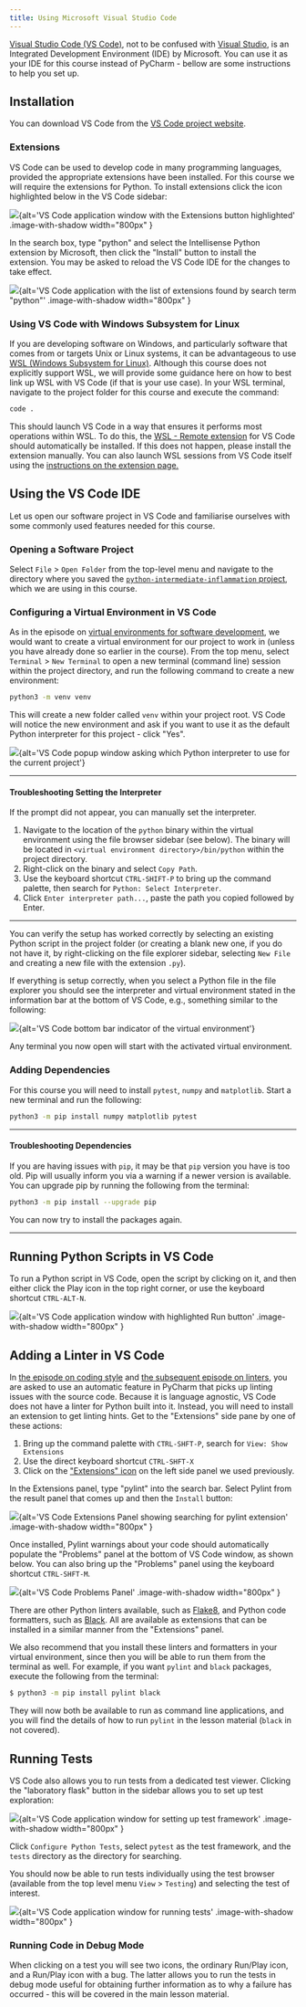 ```yaml
---
title: Using Microsoft Visual Studio Code
---
```


[Visual Studio Code (VS Code)](https://code.visualstudio.com/), not to be confused with [Visual Studio](https://visualstudio.microsoft.com/),
is an Integrated Development Environment (IDE) by Microsoft. You can use it as your IDE for this course
instead of PyCharm - bellow are some instructions to help you set up.

## Installation

You can download VS Code from the [VS Code project website](https://code.visualstudio.com/download).

### Extensions

VS Code can be used to develop code in many programming languages, provided the appropriate extensions have been installed.
For this course we will require the extensions for Python. To install extensions click the icon highlighted below
in the VS Code sidebar:

![](fig/vs-code-extensions.png){alt='VS Code application window with the Extensions button highlighted' .image-with-shadow width="800px" }

In the search box, type "python" and select the Intellisense Python extension by Microsoft,
then click the "Install" button to install the extension.
You may be asked to reload the VS Code IDE for the changes to take effect.

![](fig/vs-code-python-extension.png){alt='VS Code application with the list of extensions found by search term "python"' .image-with-shadow width="800px" }

### Using VS Code with Windows Subsystem for Linux

If you are developing software on Windows,
and particularly software that comes from or targets Unix or Linux systems,
it can be advantageous to use [WSL (Windows Subsystem for Linux)][wsl].
Although this course does not explicitly support WSL,
we will provide some guidance here on how to best link up WSL with VS Code (if that is your use case).
In your WSL terminal, navigate to the project folder for this course and execute the command:

```bash
code .
```

This should launch VS Code in a way that ensures it performs most operations within WSL.
To do this, the [WSL - Remote extension][vscode-wsl-extension]
for VS Code should automatically be installed.
If this does not happen, please install the extension manually.
You can also launch WSL sessions from VS Code itself using the
[instructions on the extension page.][vscode-wsl-extension-launch-options]

## Using the VS Code IDE

Let us open our software project in VS Code and familiarise ourselves with some commonly used features needed for this course.

### Opening a Software Project

Select `File` > `Open Folder` from the top-level menu and navigate to the directory where you saved the
[`python-intermediate-inflammation` project](../episodes/11-software-project.md#downloading-our-software-project),
which we are using in this course.

### Configuring a Virtual Environment in VS Code

As in the episode on
[virtual environments for software development](../episodes/12-virtual-environments.md),
we would want to create a virtual environment for our project to work in (unless you have already done so earlier in the course).
From the top menu, select `Terminal` > `New Terminal` to open a new terminal (command line) session within the project directory,
and run the following command to create a new environment:

```bash
python3 -m venv venv
```

This will create a new folder called `venv` within your project root.
VS Code will notice the new environment and ask if you want to use it as the default Python interpreter for this project -
click "Yes".

![](fig/use_env.png){alt='VS Code popup window asking which Python interpreter to use for the current project'}

***

#### Troubleshooting Setting the Interpreter

If the prompt did not appear, you can manually set the interpreter.

1. Navigate to the location of the `python` binary within the virtual environment
  using the file browser sidebar (see below). The binary will be located in `<virtual environment directory>/bin/python` within the project directory.
2. Right-click on the binary and select `Copy Path`.
3. Use the keyboard shortcut `CTRL-SHIFT-P` to bring up the command palette, then search for `Python: Select Interpreter`.
4. Click `Enter interpreter path...`, paste the path you copied followed by Enter.

***

You can verify the setup has worked correctly by selecting an existing Python script in the project folder (or creating a blank
new one, if you do not have it, by right-clicking on the file explorer sidebar, selecting `New File` and creating a new file
with the extension `.py`).

If everything is setup correctly, when you select a Python file in the file explorer you should see
the interpreter and virtual environment stated in the information bar at the bottom of VS Code, e.g.,
something similar to the following:

![](fig/vs-code-virtual-env-indicator.png){alt='VS Code bottom bar indicator of the virtual environment'}

Any terminal you now open will start with the activated virtual environment.

### Adding Dependencies

For this course you will need to install `pytest`, `numpy` and `matplotlib`. Start a new terminal and run the
following:

```bash
python3 -m pip install numpy matplotlib pytest
```

***

#### Troubleshooting Dependencies

If you are having issues with `pip`, it may be that `pip` version you have is too old.
Pip will usually inform you via a warning if a newer version is available.
You can upgrade pip by running the following from the terminal:

```bash
python3 -m pip install --upgrade pip
```

You can now try to install the packages again.

***

## Running Python Scripts in VS Code

To run a Python script in VS Code, open the script by clicking on it,
and then either click the Play icon in the top right corner,
or use the keyboard shortcut `CTRL-ALT-N`.

![](fig/vs-code-run-script.png){alt='VS Code application window with highlighted Run button' .image-with-shadow width="800px" }

## Adding a Linter in VS Code

In [the episode on coding style](../episodes/15-coding-conventions.md)
and [the subsequent episode on linters](../episodes/16-verifying-code-style-linters.md),
you are asked to use an automatic feature in PyCharm
that picks up linting issues with the source code.
Because it is language agnostic, VS Code does not have a linter for Python built into it.
Instead, you will need to install an extension to get linting hints.
Get to the "Extensions" side pane by one of these actions:

1. Bring up the command palette with `CTRL-SHFT-P`, search for `View: Show Extensions`
2. Use the direct keyboard shortcut `CTRL-SHFT-X`
3. Click on the ["Extensions" icon](.#extensions) on the left side panel we used previously.

In the Extensions panel, type "pylint" into the search bar. Select Pylint from the result panel
that comes up and then the `Install` button:

![](fig/vs-code-install-linter-extension.png){alt='VS Code Extensions Panel showing searching for pylint extension' .image-with-shadow width="800px" }

Once installed, Pylint warnings about your code should automatically populate the "Problems" panel
at the bottom of VS Code window, as shown below. You can also bring up the "Problems" panel using the keyboard shortcut `CTRL-SHFT-M`.

![](fig/vs-code-linter-problems-pane-annotated.png){alt='VS Code Problems Panel' .image-with-shadow width="800px" }

There are other Python linters available, such as [Flake8](https://flake8.pycqa.org/en/latest/),
and Python code formatters, such as [Black](https://pypi.org/project/black/).
All are available as extensions that can be installed in a similar manner from the "Extensions" panel.

We also recommend that you install these linters and formatters in your virtual environment,
since then you will be able to run them from the terminal as well.
For example, if you want `pylint` and `black` packages, execute the following from the terminal:

```bash
$ python3 -m pip install pylint black
```

They will now both be available to run as command line applications,
and you will find the details of how to run `pylint` in the lesson material (`black` in not covered).

## Running Tests

VS Code also allows you to run tests from a dedicated test viewer.
Clicking the "laboratory flask" button in the sidebar allows you to set up test exploration:

![](fig/vs-code-test-explorer.png){alt='VS Code application window for setting up test framework' .image-with-shadow width="800px" }

Click `Configure Python Tests`,
select `pytest` as the test framework,
and the `tests` directory as the directory for searching.

You should now be able to run tests individually
using the test browser (available from the top level menu `View` > `Testing`) and selecting the test of interest.

![](fig/vs-code-run-test.png){alt='VS Code application window for running tests' .image-with-shadow width="800px" }

### Running Code in Debug Mode

When clicking on a test you will see two icons,
the ordinary Run/Play icon, and a Run/Play icon with a bug.
The latter allows you to run the tests in debug mode
useful for obtaining further information as to why a failure has occurred - this will be covered in the main lesson material.

[wsl]: https://learn.microsoft.com/en-us/windows/wsl/about
[vscode-wsl-extension]: https://marketplace.visualstudio.com/items?itemName=ms-vscode-remote.remote-wsl
[vscode-wsl-extension-launch-options]: https://marketplace.visualstudio.com/items?itemName=ms-vscode-remote.remote-wsl#commands



